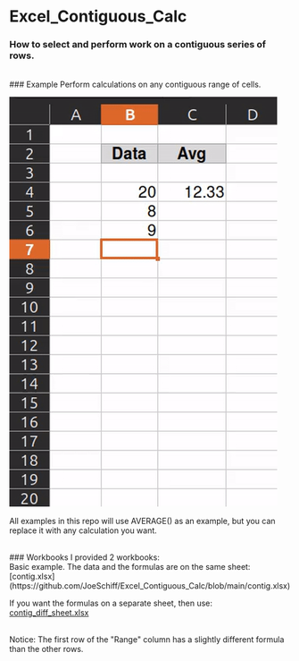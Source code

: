# Excel_Contiguous_Calc

### How to select and perform work on a contiguous series of rows.

<br/>
### Example
Perform calculations on any contiguous range of cells.

![](https://github.com/JoeSchiff/Excel_Contiguous_Calc/blob/main/assets/usage.gif)

All examples in this repo will use AVERAGE() as an example, but you can replace it with any calculation you want.



<br/>
### Workbooks
I provided 2 workbooks:<br/>
Basic example. The data and the formulas are on the same sheet: [contig.xlsx](https://github.com/JoeSchiff/Excel_Contiguous_Calc/blob/main/contig.xlsx)

If you want the formulas on a separate sheet, then use: [contig_diff_sheet.xlsx](https://github.com/JoeSchiff/Excel_Contiguous_Calc/blob/main/contig_diff_sheet.xlsx)

<br/>
Notice: The first row of the "Range" column has a slightly different formula than the other rows.

